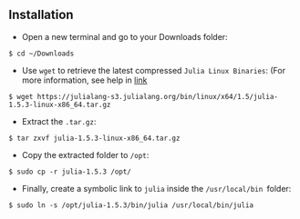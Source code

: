 ## Installation
* Open a new terminal and go to your Downloads folder:
```shell
$ cd ~/Downloads
```
* Use `wget` to retrieve the latest compressed `Julia Linux Binaries`: 
(For more information, see help in [link](https://julialang.org/downloads/)
```shell
$ wget https://julialang-s3.julialang.org/bin/linux/x64/1.5/julia-1.5.3-linux-x86_64.tar.gz
```
* Extract the `.tar.gz`:
```shell
$ tar zxvf julia-1.5.3-linux-x86_64.tar.gz
```
* Copy the extracted folder to `/opt`:
```shell
$ sudo cp -r julia-1.5.3 /opt/
```
* Finally, create a symbolic link to `julia` inside the `/usr/local/bin `folder:
```shell
$ sudo ln -s /opt/julia-1.5.3/bin/julia /usr/local/bin/julia
```